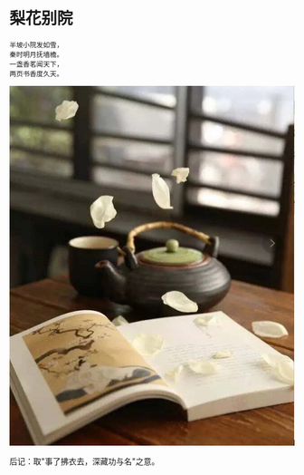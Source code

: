 # 梨花别院

```
半坡小院发如雪，
秦时明月抚墙檐。
一盏香茗闻天下，
两页书香度久天。
```

![](images/2019_03_31_pear_flower.png)

后记：取"事了拂衣去，深藏功与名"之意。
